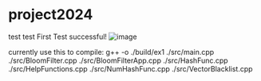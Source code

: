 # project2024
test test
First Test successful!
![image](https://github.com/harel-creator/project2024/assets/65181366/b09e430b-d652-4678-9c60-345e96f97bd9)

currently use this to compile:
g++ -o ./build/ex1 ./src/main.cpp ./src/BloomFilter.cpp ./src/BloomFilterApp.cpp ./src/HashFunc.cpp ./src/HelpFunctions.cpp ./src/NumHashFunc.cpp ./src/VectorBlacklist.cpp

